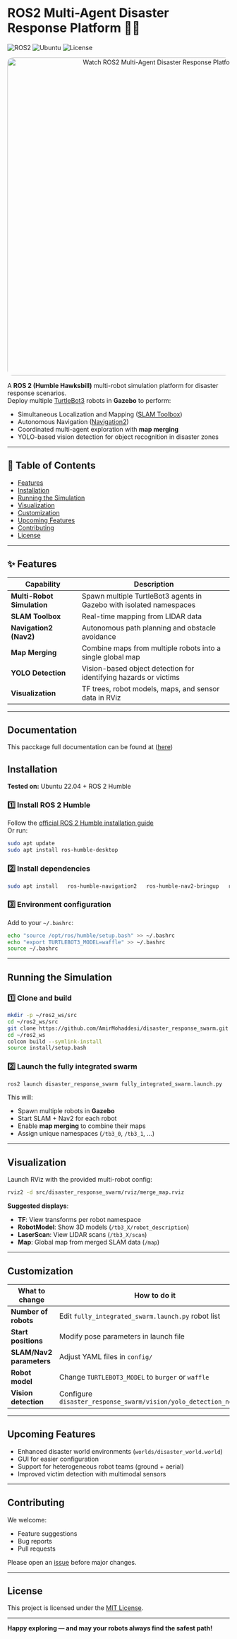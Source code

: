 # ROS2 Multi-Agent Disaster Response Platform 🚨🤖

![ROS2](https://img.shields.io/badge/ROS2-Humble-blue)
![Ubuntu](https://img.shields.io/badge/Ubuntu-22.04-orange)
![License](https://img.shields.io/badge/License-MIT-green)

<p align="center">
  <a href="https://www.youtube.com/watch?v=nfTs7sWDnww" target="_blank">
    <img src="https://img.youtube.com/vi/nfTs7sWDnww/maxresdefault.jpg"
         alt="Watch ROS2 Multi-Agent Disaster Response Platform Demo" width="720" style="border-radius:12px;">
  </a>
</p>


A **ROS 2 (Humble Hawksbill)** multi-robot simulation platform for disaster response scenarios.  
Deploy multiple [TurtleBot3](https://emanual.robotis.com/docs/en/platform/turtlebot3/overview/) robots in **Gazebo** to perform:

- Simultaneous Localization and Mapping ([SLAM Toolbox](https://github.com/SteveMacenski/slam_toolbox))
- Autonomous Navigation ([Navigation2](https://docs.nav2.org/))
- Coordinated multi-agent exploration with **map merging**
- YOLO-based vision detection for object recognition in disaster zones

---

## 📖 Table of Contents
- [Features](#features)
- [Installation](#installation)
- [Running the Simulation](#running-the-simulation)
- [Visualization](#visualization)
- [Customization](#customization)
- [Upcoming Features](#upcoming-features)
- [Contributing](#contributing)
- [License](#license)

---

## ✨ Features
| Capability                     | Description |
|--------------------------------|-------------|
| **Multi-Robot Simulation**     | Spawn multiple TurtleBot3 agents in Gazebo with isolated namespaces |
| **SLAM Toolbox**               | Real-time mapping from LIDAR data |
| **Navigation2 (Nav2)**         | Autonomous path planning and obstacle avoidance |
| **Map Merging**                | Combine maps from multiple robots into a single global map |
| **YOLO Detection**             | Vision-based object detection for identifying hazards or victims |
| **Visualization**              | TF trees, robot models, maps, and sensor data in RViz |

---
## Documentation

This pacckage full documentation can be found at ([here](https://amirmohaddesi.github.io/Human-driven-navigation-strategies-in-a-ROS2-environment/))

## Installation

**Tested on:** Ubuntu 22.04 + ROS 2 Humble

### 1️⃣ Install ROS 2 Humble
Follow the [official ROS 2 Humble installation guide](https://docs.ros.org/en/humble/Installation.html)  
Or run:

```bash
sudo apt update
sudo apt install ros-humble-desktop
```

### 2️⃣ Install dependencies
```bash
sudo apt install   ros-humble-navigation2   ros-humble-nav2-bringup   ros-humble-slam-toolbox   ros-humble-gazebo-*   ros-humble-turtlebot3*   ros-humble-rviz2
```

### 3️⃣ Environment configuration
Add to your `~/.bashrc`:
```bash
echo "source /opt/ros/humble/setup.bash" >> ~/.bashrc
echo "export TURTLEBOT3_MODEL=waffle" >> ~/.bashrc
source ~/.bashrc
```

---

## Running the Simulation

### 1️⃣ Clone and build
```bash
mkdir -p ~/ros2_ws/src
cd ~/ros2_ws/src
git clone https://github.com/AmirMohaddesi/disaster_response_swarm.git
cd ~/ros2_ws
colcon build --symlink-install
source install/setup.bash
```

### 2️⃣ Launch the fully integrated swarm
```bash
ros2 launch disaster_response_swarm fully_integrated_swarm.launch.py
```
This will:
- Spawn multiple robots in **Gazebo**
- Start SLAM + Nav2 for each robot
- Enable **map merging** to combine their maps
- Assign unique namespaces (`/tb3_0`, `/tb3_1`, …)

---

## Visualization

Launch RViz with the provided multi-robot config:
```bash
rviz2 -d src/disaster_response_swarm/rviz/merge_map.rviz
```
**Suggested displays**:
- **TF**: View transforms per robot namespace
- **RobotModel**: Show 3D models (`/tb3_X/robot_description`)
- **LaserScan**: View LIDAR scans (`/tb3_X/scan`)
- **Map**: Global map from merged SLAM data (`/map`)

---

## Customization

| What to change              | How to do it |
|-----------------------------|--------------|
| **Number of robots**        | Edit `fully_integrated_swarm.launch.py` robot list |
| **Start positions**         | Modify pose parameters in launch file |
| **SLAM/Nav2 parameters**    | Adjust YAML files in `config/` |
| **Robot model**             | Change `TURTLEBOT3_MODEL` to `burger` or `waffle` |
| **Vision detection**        | Configure `disaster_response_swarm/vision/yolo_detection_node.py` |

---

## Upcoming Features
- Enhanced disaster world environments (`worlds/disaster_world.world`)
- GUI for easier configuration
- Support for heterogeneous robot teams (ground + aerial)
- Improved victim detection with multimodal sensors

---

## Contributing
We welcome:
- Feature suggestions
- Bug reports
- Pull requests

Please open an [issue](https://github.com/AmirMohaddesi/disaster_response_swarm/issues) before major changes.

---

## License
This project is licensed under the [MIT License](LICENSE).

---

**Happy exploring — and may your robots always find the safest path!**
